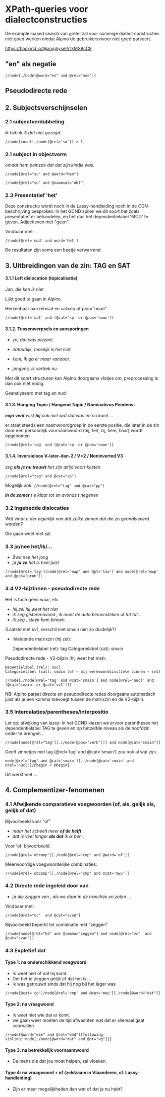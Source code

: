 
# XPath-queries voor dialectconstructies


De example-based search van gretel zal voor sommige dialect constructies niet goed werken omdat Alpino de gebruikersinvoer 
niet goed parseert.  

https://hackmd.io/@amghysel/r1kMS8cC9

## "en" als negatie

`//node[./node[@word="en" and @rel="mod"]]`


## Pseudodirecte rede


## 2. Subjectsverschijnselen

### 2.1 subjectverdubbeling

_Ik heb ik ik dat niet gezegd._

`//node[count(./node[@rel='su']) > 1]`



### 2.1 subject in objectvorm

_omdat hem peinsde dat dat zijn kindje was._

`//node[@rel="su" and @word="hem"]`

`//node[@rel="su" and @naamval="obl"]`


### 2.3 Presentatief 'het'

Deze constructie wordt noch in de Lassy-handleiding noch in de CGN-beschrijving besproken. 
In het GCND zullen we dit soort het zoals presentatief er behandelen, en het dus het dependentielabel 'MOD' te geven.
Adjectieven met "geen".

Vindbaar met:

`//node[@rel='mod' and word='het']`

De resultaten zijn soms een beetje verwarrend

## 3. Uitbreidingen van de zin: TAG en SAT

#### 3.1.1 Left dislocation (topicalisatie)

_Jan, die ken ik niet_

Lijkt goed te gaan in Alpino.

Herkenbaar aan rel=sat en cat=np of pos="noun"

`//node[@rel='sat' and (@cat='np' or @pos='noun')]`

#### 3.1.2. Tussenwerpsels en aansporingen

* _zo, dat was plezant._

* _natuurlijk, moeilijk is het niet._

* _kom, ik ga er maar vandoor._

* _jongens, ik vertrek nu._

Met dit soort structuren kan Alpino doorgaans vlotjes om; preprocessing is dan ook niet nodig.

Geanalyseerd met tag en nucl

#### 3.1.3. Hanging Topic / Hangend Topic / Nominativus Pendens:

_**mijn vent** wist **hij** ook niet wat dat was en nu komt ..._

er staat steeds een naamwoordgroep in de eerste positie, die later in de zin door een persoonlijk voornaamwoord (hij, het, zij, hem, haar) wordt opgenomen

`//node[@rel='tag' and (@cat='np' or @pos='noun')]`

#### 3.1.4. Inversieloos V-later-dan-2 / V>2 / Noninverted V3

_zeg **als je nu trouwt** het zijn altijd voort kosten._

`//node[@rel="tag" and @cat="cp"]`

Mogelijk ook: `//node[@rel="tag" and @cat="pp"]`

_**in de zomer** t e klaar tot sn avonds t negenen_

### 3.2 Ingebedde dislocaties

_Wat vindt u der eigenlijk van dat zulke zinnen dat die zo geanalyseerd worden?_

Die gaan weet met sat

### 3.3 ja/nee het/ik/…

* _Bwa nee het jong_
* _ja **ja ze** het is heel juist_


`//node[@rel='tag'][node[@rel='mwp' and @pt='tsw'] and node[@rel='mwp' and @pos='pron']]`

### 3.4 V2-bijzinnen - pseudodirecte rede

Het is toch geen waar, etc

* _hij zei hij weet het niet_
* _ik zeg gisterenavond , ik moet de auto binnensteken ut tut tut ._
* _ik zeg , steek hem binnen ._

(Laatste met sv1, verschil met smain niet zo duidelijk?)


* Inleidende matrixzin (hij zei):

    Dependentielabel (rel): tag
    Categorielabel (cat): smain

Pseudodirecte rede - V2-bijzin (hij weet het niet):

    Depentielabel (rel): nucl
    Categorielabel (cat): smain (of – bij werkwoordsinitiële zinnen – sv1)

`//node[./node[@rel='tag' and @cat='smain'] and node[@rel='nucl' and (@cat='smain' or @cat='sv1')]]`


NB: Alpino parset directe en pseudodirecte redes doorgaans automatisch juist als je een komma toevoegt tussen de matrixzin en de V2-bijzin.


### 3.5 Intercalaties/parentheses/interpositio

Let op: afwijking van lassy: In het GCND kiezen we ervoor parentheses het dependentielabel TAG te geven en op hetzelfde niveau als de hoofdzin onder te brengen . 


`//node[node[@rel="tag"][.//node[@pos="verb"]]] and node[@cat="smain"]]`

Geeft zinnetjes met tag (@rel='tag' and @cat='smain') zou ook al wat zijn.

`node[@rel="tag" and @cat='smain'][../node[@cat='smain' and @rel='nucl']/@begin < @begin]`

Dit werkt niet....


## 4. Complementizer-fenomenen

### 4.1 Afwijkende comparatieve voegwoorden (of, als, gelijk als, gelijk of dat)

Bijvoorbeeld voor "of"

* _maar het scheelt meer **of de helft** ._
* _dat is veel langer **als dat** ik ik ben ._

Voor 'of' bijvoorbeeld:

`//node[@rel='obcomp'][./node[@rel='cmp' and @word='of']]`

Meerwoordige voegwoordelijke combinaties:

`//node[@rel='obcomp'][./node[@rel='cmp' and @cat='mwu']]`

### 4.2 Directe rede ingeleid door van


* _ja die zeggen van , als we daar in de tranchée en zaten ..._

Vindbaar met: 

`//node[@rel="vc"  and @cat="svan"]`

Bijvoorbeeld beperkt tot combinatie met "zeggen"

`//node[node[@rel="hd" and @lemma="zeggen"] and node[@rel="vc"  and @cat="svan"]]`


### 4.3 Expletief dat

#### Type 1: na onderschikkend voegwoord
* Ik weet niet of dat hij komt.
* Om het te zeggen gelijk of dat het is: …
* ik was getrouwd sinds dat hij nog bij het leger was

`//node[@cat='cp']/node[@rel='cmp' and @cat='mwu'][./node[@word="dat"]]`

#### Type 2: na vraagwoord
* Ik weet niet wie dat er komt.
* we gaan weer moeten de tijd afwachten wat dat er allemaal gaat voorvallen

`//node[@word="wie" and @rel="whd"][following-sibling::node[./node[@word="dat" and @pt="vg"]]]`

#### Type 3: na betrekkelijk voornaamwoord

* De mens die dat jou moet helpen, zal vloeken.

#### Type 4: na vraagwoord + of (zeldzaam in Vlaanderen, cf. Lassy-handleiding)

* Zijn er meer mogelijkheden dan wat of dat je nu hebt?


